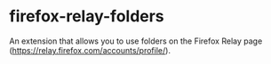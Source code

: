 # firefox-relay-folders

An extension that allows you to use folders on the Firefox Relay page (https://relay.firefox.com/accounts/profile/).

